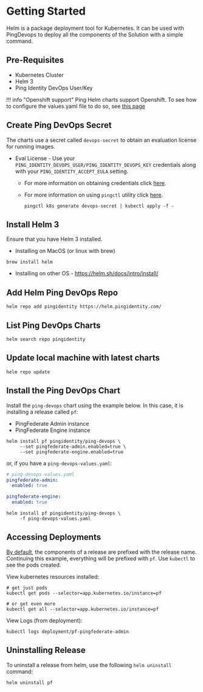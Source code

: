 # Getting Started

Helm is a package deployment tool for Kubernetes. It can be used with PingDevops to deploy all the components of the Solution with a simple command.

## Pre-Requisites

* Kubernetes Cluster
* Helm 3
* Ping Identity DevOps User/Key

!!! info "Openshift support"
    Ping Helm charts support Openshift.  To see how to configure the values.yaml file to do so, see [this page](config/openshift.md)


## Create Ping DevOps Secret

The charts use a secret called `devops-secret` to obtain an evaluation license for running images.

* Eval License - Use your `PING_IDENTITY_DEVOPS_USER/PING_IDENTITY_DEVOPS_KEY` credentials
  along with your `PING_IDENTITY_ACCEPT_EULA` setting.
  * For more information on obtaining credentials click [here](https://devops.pingidentity.com/how-to/devopsRegistration/).
  * For more information on using `pingctl` utility click [here](https://devops.pingidentity.com/tools/pingctlUtil/).

        pingctl k8s generate devops-secret | kubectl apply -f -

## Install Helm 3

Ensure that you have Helm 3 installed.

* Installing on MacOS (or linux with brew)

```shell
brew install helm
```

* Installing on other OS - <https://helm.sh/docs/intro/install/>

## Add Helm Ping DevOps Repo

```shell
helm repo add pingidentity https://helm.pingidentity.com/
```

## List Ping DevOps Charts

```shell
helm search repo pingidentity
```

## Update local machine with latest charts

```shell
helm repo update
```

## Install the Ping DevOps Chart

Install the `ping-devops` chart using the example below.  In this case, it is installing a release called `pf`:

* PingFederate Admin instance
* PingFederate Engine instance

```shell
helm install pf pingidentity/ping-devops \
     --set pingfederate-admin.enabled=true \
     --set pingfederate-engine.enabled=true
```

or, if you have a `ping-devops-values.yaml`:

```yaml
# ping-devops-values.yaml
pingfederate-admin:
  enabled: true

pingfederate-engine:
  enabled: true
```

```shell
helm install pf pingidentity/ping-devops \
     -f ping-devops-values.yaml
```

## Accessing Deployments

[By default](./config/global.md), the components of a release are prefixed with the release name.  Continuing this example, everything will be prefixed with `pf`.  Use `kubectl` to see the pods created.

View kubernetes resources installed:

```shell
# get just pods
kubectl get pods --selector=app.kubernetes.io/instance=pf

# or get even more
kubectl get all --selector=app.kubernetes.io/instance=pf
```

View Logs (from deployment):

```shell
kubectl logs deployment/pf-pingfederate-admin
```

## Uninstalling Release

To uninstall a release from helm, use the following `helm uninstall` command:

```shell
helm uninstall pf
```
